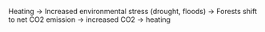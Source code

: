 Heating -> Increased environmental stress (drought, floods) -> Forests shift to net CO2 emission -> increased CO2 -> heating